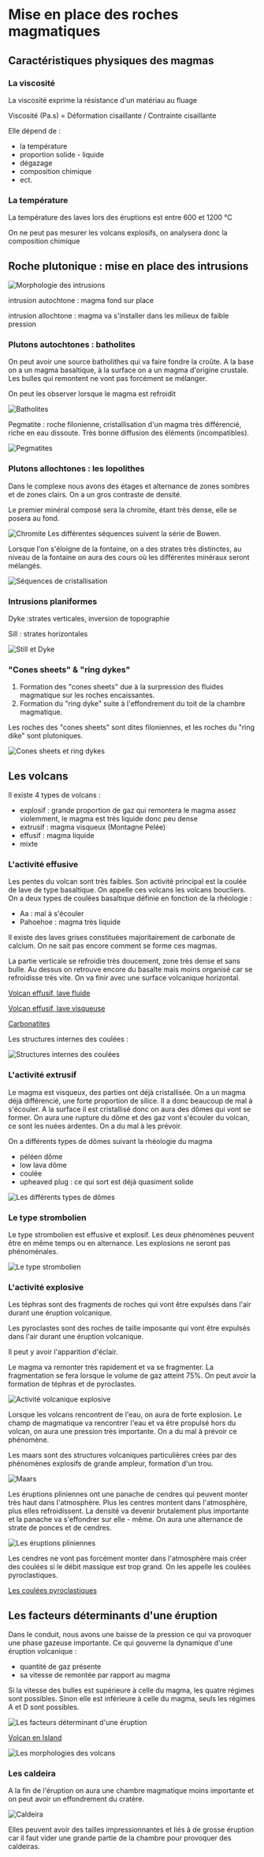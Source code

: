 # Mise en place des roches magmatiques

## Caractéristiques physiques des magmas

### La viscosité

La viscosité exprime la résistance d'un matériau au fluage

Viscosité (Pa.s) = Déformation cisaillante / Contrainte cisaillante

Elle dépend de :

* la température
* proportion solide - liquide
* dégazage
* composition chimique
* ect.

### La température

La température des laves lors des éruptions est entre 600 et 1200 °C

On ne peut pas mesurer les volcans explosifs, on analysera donc la composition chimique

## Roche plutonique : mise en place des intrusions

![Morphologie des intrusions](Images/intrusions.PNG)

intrusion autochtone : magma fond sur place

intrusion allochtone : magma va s'installer dans les milieux de faible pression

### Plutons autochtones : batholites

On peut avoir une source batholithes qui va faire fondre la croûte. A la base on a un magma basaltique, à la surface on a un magma d'origine crustale. Les bulles qui remontent ne vont pas forcément se mélanger.

On peut les observer lorsque le magma est refroidit 

![Batholites](Images/batholites.PNG)

Pegmatite : roche filonienne, cristallisation d'un magma très différencié, riche en eau dissoute. Très bonne diffusion des éléments (incompatibles).

![Pegmatites](Images/pegmatite.PNG)

### Plutons allochtones : les lopolithes

Dans le complexe  nous avons des étages et alternance de zones sombres et de zones clairs. On a un gros contraste de densité.

Le premier minéral composé sera la chromite, étant très dense, elle se posera au fond.

![Chromite](Images/chromite.PNG)
Les différentes séquences suivent la série de Bowen.

Lorsque l'on s'éloigne de la fontaine, on a des strates très distinctes, au niveau de la fontaine on aura des cours où les différentes minéraux seront mélangés.

![Séquences de cristallisation](Images/fontaine.PNG)

### Intrusions planiformes 

Dyke :strates verticales, inversion de topographie

Sill : strates horizontales

![Still et Dyke](Images/stilletdyke.PNG)

### "Cones sheets" & "ring dykes"

1. Formation des "cones sheets" due à la surpression des fluides magmatique sur les roches encaissantes.
2. Formation du "ring dyke" suite à l'effondrement du toit de la chambre magmatique.

Les roches des "cones sheets" sont dites filoniennes, et les roches du "ring dike" sont plutoniques.

![Cones sheets et ring dykes](Images/stilletdyke.PNG)

## Les volcans

Il existe 4 types de volcans :

* explosif : grande proportion de gaz qui remontera le magma assez violemment, le magma est très liquide donc peu dense
* extrusif : magma  visqueux (Montagne Pelée)
* effusif : magma liquide
* mixte

### L'activité effusive

Les pentes du volcan sont très faibles. Son activité principal est la coulée de lave de type basaltique. On appelle ces volcans les volcans boucliers. On a deux types de coulées basaltique définie en fonction de la rhéologie :

* Aa : mal à s'écouler
* Pahoehoe : magma très liquide

Il existe des laves grises constituées majoritairement de carbonate de calcium. On ne sait pas encore comment se forme ces magmas.

La partie verticale se refroidie très doucement, zone très dense et sans bulle. Au dessus on retrouve encore du basalte mais moins organisé car se refroidisse très vite. On va finir avec une surface volcanique horizontal.

[Volcan effusif, lave fluide](https://www.youtube.com/watch?v=bro9UuvYQSg)

[Volcan effusif, lave visqueuse](https://www.youtube.com/watch?v=_ZV_xCRX1PM)

[Carbonatites](https://www.youtube.com/watch?v=qputaVyn7TE)

Les structures internes des coulées : 

![Structures internes des coulées](Images/structureinterne.PNG)

### L'activité extrusif

Le magma est visqueux, des parties ont déjà cristallisée. On a un magma déjà différencié, une forte proportion de silice. Il a donc beaucoup de mal à s'écouler. A la surface il est cristallisé donc on aura des dômes qui vont se former. On aura une rupture du dôme et des gaz vont s'écouler du volcan, ce sont les nuées ardentes. On a du mal à les prévoir.

On a différents types de dômes suivant la rhéologie du magma

* péléen dôme
* low lava dôme
* coulée
* upheaved plug : ce qui sort est déjà quasiment solide

![Les différents types de dômes](Images/typesdedome.PNG)

### Le type strombolien

Le type strombolien est effusive et explosif. Les deux phénomènes peuvent être en même temps ou en alternance. Les explosions ne seront pas phénoménales.

![Le type strombolien](Images/strombolien.PNG)

### L'activité explosive

Les téphras sont des fragments de roches qui vont être expulsés dans l'air durant une éruption volcanique.

Les pyroclastes sont des roches de taille imposante qui vont être expulsés dans l'air durant une éruption volcanique.

Il peut y avoir l'apparition d'éclair.

Le magma va remonter très rapidement et va se fragmenter. La fragmentation se fera lorsque le volume de gaz atteint 75%. On peut avoir la formation de téphras et de pyroclastes.

![Activité volcanique explosive](Images/explosion.PNG)

Lorsque les volcans rencontrent de l'eau, on aura de forte explosion. Le champ de magmatique va rencontrer l'eau et va être propulsé hors du volcan, on aura une pression très importante. On a du mal à prévoir ce phénomène.

Les maars sont des structures volcaniques particulières crées par des phénomènes explosifs de grande ampleur, formation d'un trou.

![Maars](Images/maars.PNG)

Les éruptions pliniennes ont une panache de cendres qui peuvent monter très haut dans l'atmosphère. Plus les centres montent dans l'atmosphère, plus elles refroidissent. La densité va devenir brutalement plus importante et la panache va s'effondrer sur elle - même. On aura une alternance de strate de ponces et de cendres.

![Les éruptions pliniennes](Images/plinienne.PNG)

Les cendres ne vont pas forcément monter dans l'atmosphère mais créer des coulées si le débit massique est trop grand. On les appelle les coulées pyroclastiques.

[Les coulées pyroclastiques](https://www.youtube.com/watch?v=nFEwgBkzTiM)

## Les facteurs déterminants d'une éruption

Dans le conduit, nous avons une baisse de la pression ce qui va provoquer une phase gazeuse importante. Ce qui gouverne la dynamique d'une éruption volcanique :

* quantité de gaz présente
* sa vitesse de remontée par rapport au magma 


Si la vitesse des bulles est supérieure à celle du magma, les quatre régimes sont possibles. Sinon elle est inférieure à celle du magma, seuls les régimes A et D sont possibles.

![Les facteurs déterminant d'une éruption](Images/regimes.PNG)

[Volcan en Island](https://www.youtube.com/watch?v=JwEprwMGPq4)

![Les morphologies des volcans](Images/morphologies.PNG)

### Les caldeira

A la fin de l'éruption on aura une chambre magmatique moins importante et on peut avoir un effondrement du cratère.

![Caldeira](Images/caldeira.PNG)

Elles peuvent avoir des tailles impressionnantes et liés à de grosse éruption car il faut vider une grande partie de la chambre pour provoquer des caldeiras.
